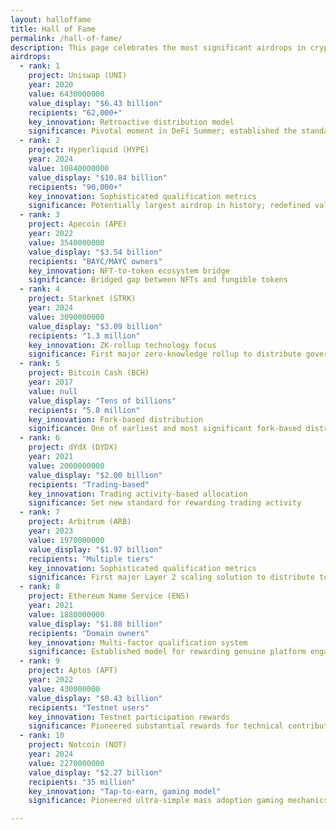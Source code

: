 ```yaml
---
layout: halloffame
title: Hall of Fame
permalink: /hall-of-fame/
description: This page celebrates the most significant airdrops in cryptocurrency history, ranked by their impact, value, and historical significance. Explore the projects that have made the biggest splash in the crypto ecosystem through their innovative token distribution strategies.
airdrops:
  - rank: 1
    project: Uniswap (UNI)
    year: 2020
    value: 6430000000
    value_display: "$6.43 billion"
    recipients: "62,000+"
    key_innovation: Retroactive distribution model
    significance: Pivotal moment in DeFi Summer; established the standard for governance token airdrops
  - rank: 2
    project: Hyperliquid (HYPE)
    year: 2024
    value: 10840000000
    value_display: "$10.84 billion"
    recipients: "90,000+"
    key_innovation: Sophisticated qualification metrics
    significance: Potentially largest airdrop in history; redefined value expectations
  - rank: 3
    project: Apecoin (APE)
    year: 2022
    value: 3540000000
    value_display: "$3.54 billion"
    recipients: "BAYC/MAYC owners"
    key_innovation: NFT-to-token ecosystem bridge
    significance: Bridged gap between NFTs and fungible tokens
  - rank: 4
    project: Starknet (STRK)
    year: 2024
    value: 3090000000
    value_display: "$3.09 billion"
    recipients: "1.3 million"
    key_innovation: ZK-rollup technology focus
    significance: First major zero-knowledge rollup to distribute governance tokens
  - rank: 5
    project: Bitcoin Cash (BCH)
    year: 2017
    value: null
    value_display: "Tens of billions"
    recipients: "5.8 million"
    key_innovation: Fork-based distribution
    significance: One of earliest and most significant fork-based distributions
  - rank: 6
    project: dYdX (DYDX)
    year: 2021
    value: 2000000000
    value_display: "$2.00 billion"
    recipients: "Trading-based"
    key_innovation: Trading activity-based allocation
    significance: Set new standard for rewarding trading activity
  - rank: 7
    project: Arbitrum (ARB)
    year: 2023
    value: 1970000000
    value_display: "$1.97 billion"
    recipients: "Multiple tiers"
    key_innovation: Sophisticated qualification metrics
    significance: First major Layer 2 scaling solution to distribute tokens
  - rank: 8
    project: Ethereum Name Service (ENS)
    year: 2021
    value: 1880000000
    value_display: "$1.88 billion"
    recipients: "Domain owners"
    key_innovation: Multi-factor qualification system
    significance: Established model for rewarding genuine platform engagement
  - rank: 9
    project: Aptos (APT)
    year: 2022
    value: 430000000
    value_display: "$0.43 billion"
    recipients: "Testnet users"
    key_innovation: Testnet participation rewards
    significance: Pioneered substantial rewards for technical contributions to network testing
  - rank: 10
    project: Notcoin (NOT)
    year: 2024
    value: 2270000000
    value_display: "$2.27 billion"
    recipients: "35 million"
    key_innovation: "Tap-to-earn, gaming model" 
    significance: Pioneered ultra-simple mass adoption gaming mechanics

---
```

<!-- 
## Introduction

This document ranks and categorizes the most significant cryptocurrency airdrops in history based on five key criteria:

The Top 10 table is now rendered dynamically from YAML front matter

1. **Historical Impact**: How the airdrop influenced subsequent token distribution models and set precedents in the industry
2. **Total Value Distributed**: The approximate total value of tokens distributed (typically measured at all-time high prices)
3. **Distribution Fairness**: How equitably tokens were distributed among participants and the accessibility of the airdrop
4. **Innovation**: Novel approaches to eligibility criteria, distribution mechanisms, or governance implementation
5. **Long-term Success**: The continued relevance, value, and ecosystem development following the airdrop

These rankings reflect both quantitative metrics and qualitative assessments based on comprehensive research of each project's distribution mechanics, subsequent performance, and lasting influence on the cryptocurrency ecosystem.

Table will be rendered here by layout/JS

## Rankings by Specific Criteria

### Most Innovative Distribution Mechanisms
1. **Loot** (2021) - Primitive NFTs as building blocks for community development
2. **Notcoin** (2024) - "Tap-to-earn" gaming mechanics on Telegram driving mass adoption
3. **Worldcoin** (2023) - Biometric verification (iris scanning) for proof of personhood
4. **LooksRare** (2022) - "Vampire attack" targeting competitor's users with token incentives
5. **STEPN** (2022) - "Move-to-earn" model tying rewards to physical activity

### Fairest Distributions
1. **Ethereum Name Service (ENS)** - Based on domain ownership duration with six-month claim window
2. **Uniswap (UNI)** - Equal base allocation to all users regardless of transaction volume
3. **Auroracoin** (2014) - Equal distribution to all Icelandic citizens (despite practical limitations)
4. **Bonk** (2022) - Broad distribution across Solana ecosystem participants
5. **Aptos (APT)** - Rewarded actual technical contribution rather than just capital deployment

### Most Successful Long-Term Outcomes
1. **Uniswap (UNI)** - Maintained position as leading DEX with continued development
2. **Ethereum Name Service (ENS)** - Established as Ethereum's primary naming service with effective DAO
3. **Arbitrum (ARB)** - Successful Layer 2 with significant TVL and growing ecosystem
4. **Optimism (OP)** - Leading Ethereum L2 with successful collective governance model
5. **dYdX (DYDX)** - Successful transition to independent blockchain with continued trading volume

### Historical Pioneers
1. **Auroracoin (AUR)** (2014) - First major crypto airdrop, pioneering national distribution
2. **Bitcoin Cash (BCH)** (2017) - Established fork-based distribution model
3. **Stellar Lumens (XLM)** (2016-2019) - Early strategic multi-year distribution approach
4. **Uniswap (UNI)** (2020) - Defined modern governance token airdrop standard
5. **Aptos (APT)** (2022) - Pioneered significant rewards for technical testnet contributions

## Notable Mentions

### Technical Contribution-Focused Distributions
1. **Aptos (APT)** - Rewarded testnet users who helped build and validate the network
2. **The Graph (GRT)** - Rewarded indexers and technical contributors
3. **Starknet (STRK)** - Emphasized users who engaged with the technical aspects of ZK technology
4. **ParaSwap (PSP)** - Used sophisticated filtering to identify real protocol users
5. **Movement (MOVE)** - Rewarded testnet participants across both Ethereum and Solana ecosystems

### Mass Adoption-Focused Distributions
1. **Notcoin (NOT)** - "Tap-to-earn" game reaching tens of millions through Telegram
2. **Worldcoin (WLD)** - Global biometric approach attempting to reach billions
3. **Jupiter (JUP)** - Broad distribution to nearly 1 million Solana users
4. **Starknet (STRK)** - Distribution to 1.3 million addresses
5. **Gas DAO (GAS)** - Distribution to over 643,000 Ethereum addresses

## Methodology
Rankings in this Hall of Fame are based on comprehensive analysis of multiple data sources, including project documentation, third-party research reports, and market data. Values are typically calculated based on all-time high (ATH) token prices, which represents the maximum potential value recipients could have realized, though actual realized value likely differs significantly. For recent airdrops (2023-2025), long-term success assessments are necessarily preliminary and subject to revision as these projects mature. -->